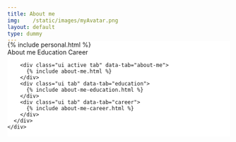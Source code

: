 ```yaml
---
title: About me
img:    /static/images/myAvatar.png
layout: default
type: dummy
---
```


<div style="background: #FFF;">
  <div style="margin-top: -20px;">
      {% include personal.html %}
  </div>
  <div class="ui grid page">
    <div class="column">
      <div class="ui basic segment">
        <div class="ui menu very basic borderless secondary pointing top">
            <a class="active item grey" data-tab="about-me">About me</a>
            <a class="item grey" data-tab="education">Education</a>
            <a class="item grey" data-tab="career">Career</a>
        </div>

        <div class="ui active tab" data-tab="about-me">
          {% include about-me.html %}
        </div>
        <div class="ui tab" data-tab="education">
          {% include about-me-education.html %}
        </div>
        <div class="ui tab" data-tab="career">
          {% include about-me-career.html %}
        </div>
      </div>
    </div>
  </div>
</div>
